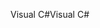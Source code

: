 <span data-ttu-id="b5427-101">Visual C#</span><span class="sxs-lookup"><span data-stu-id="b5427-101">Visual C#</span></span>